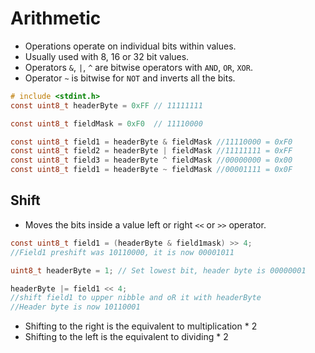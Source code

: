 # Arithmetic 
* Operations operate on individual bits within values.
* Usually used with 8, 16 or 32 bit values. 
* Operators `&`, `|`, `^` are bitwise operators with `AND`, `OR`, `XOR`.
* Operator `~` is bitwise for `NOT` and inverts all the bits. 
```c
# include <stdint.h>
const uint8_t headerByte = 0xFF // 11111111

const uint8_t fieldMask = 0xF0  // 11110000

const uint8_t field1 = headerByte & fieldMask //11110000 = 0xF0
const uint8_t field2 = headerByte | fieldMask //11111111 = 0xFF
const uint8_t field3 = headerByte ^ fieldMask //00000000 = 0x00
const uint8_t field1 = headerByte ~ fieldMask //00001111 = 0x0F
```
## Shift 
* Moves the bits inside a value left or right `<<` or `>>` operator.
```c
const uint8_t field1 = (headerByte & field1mask) >> 4; 
//Field1 preshift was 10110000, it is now 00001011

uint8_t headerByte = 1; // Set lowest bit, header byte is 00000001

headerByte |= field1 << 4; 
//shift field1 to upper nibble and oR it with headerByte
//Header byte is now 10110001
```
* Shifting to the right is the equivalent to multiplication * 2
* Shifting to the left is the equivalent to dividing * 2